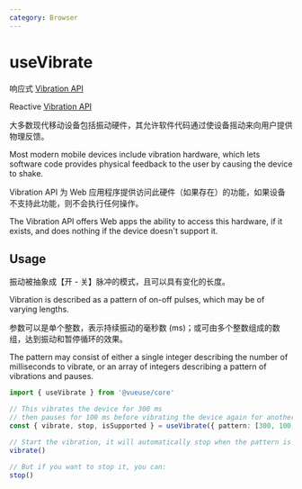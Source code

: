 ```yaml
---
category: Browser
---
```


# useVibrate

响应式 [Vibration API]( https://developer.mozilla.org/zh-CN/docs/Web/API/Vibration_API)

Reactive [Vibration API]( https://developer.mozilla.org/zh-CN/docs/Web/API/Vibration_API)

大多数现代移动设备包括振动硬件，其允许软件代码通过使设备摇动来向用户提供物理反馈。

Most modern mobile devices include vibration hardware, which lets software 
code provides physical feedback to the user by causing the device to shake. 

Vibration API 为 Web 应用程序提供访问此硬件（如果存在）的功能，如果设备不支持此功能，则不会执行任何操作。

The Vibration API offers Web apps the ability to access this hardware, 
if it exists, and does nothing if the device doesn't support it.

## Usage

振动被抽象成【开 - 关】脉冲的模式，且可以具有变化的长度。

Vibration is described as a pattern of on-off pulses, which may be of varying 
lengths. 

参数可以是单个整数，表示持续振动的毫秒数 (ms)；或可由多个整数组成的数组，达到振动和暂停循环的效果。

The pattern may consist of either a single integer describing the 
number of milliseconds to vibrate, or an array of integers describing 
a pattern of vibrations and pauses.

```ts
import { useVibrate } from '@vueuse/core'

// This vibrates the device for 300 ms
// then pauses for 100 ms before vibrating the device again for another 300 ms:
const { vibrate, stop, isSupported } = useVibrate({ pattern: [300, 100, 300] })

// Start the vibration, it will automatically stop when the pattern is complete:
vibrate()

// But if you want to stop it, you can:
stop()
```
